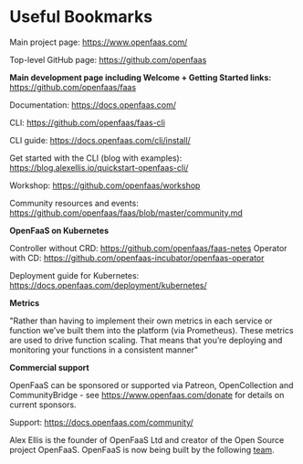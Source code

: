 # Useful Bookmarks

Main project page: https://www.openfaas.com/

Top-level GitHub page: https://github.com/openfaas

**Main development page including Welcome + Getting Started links:** https://github.com/openfaas/faas

Documentation: https://docs.openfaas.com/

CLI: https://github.com/openfaas/faas-cli

CLI guide: https://docs.openfaas.com/cli/install/

Get started with the CLI (blog with examples): https://blog.alexellis.io/quickstart-openfaas-cli/

Workshop: https://github.com/openfaas/workshop

Community resources and events: https://github.com/openfaas/faas/blob/master/community.md

**OpenFaaS on Kubernetes**

Controller without CRD: https://github.com/openfaas/faas-netes
Operator with CD: https://github.com/openfaas-incubator/openfaas-operator

Deployment guide for Kubernetes: https://docs.openfaas.com/deployment/kubernetes/

**Metrics**

"Rather than having to implement their own metrics in each service or function we’ve built them into the platform (via Prometheus). These metrics are used to drive function scaling. That means that you’re deploying and monitoring your functions in a consistent manner"

**Commercial support**

OpenFaaS can be sponsored or supported via Patreon, OpenCollection and CommunityBridge - see https://www.openfaas.com/donate for details on current sponsors.

Support: https://docs.openfaas.com/community/

Alex Ellis is the founder of OpenFaaS Ltd and creator of the Open Source project OpenFaaS. OpenFaaS is now being built by the following [team](https://www.openfaas.com/team).
